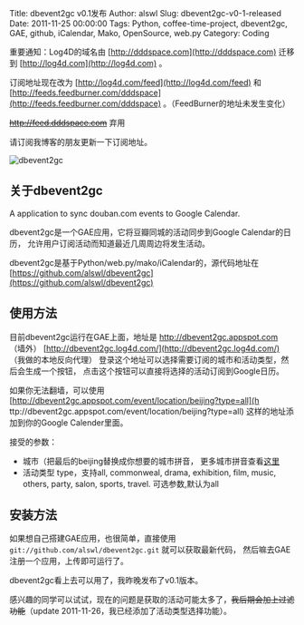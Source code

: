 Title: dbevent2gc v0.1发布
Author: alswl
Slug: dbevent2gc-v0-1-released
Date: 2011-11-25 00:00:00
Tags: Python, coffee-time-project, dbevent2gc, GAE, github, iCalendar, Mako, OpenSource, web.py
Category: Coding

重要通知：Log4D的域名由 [http://dddspace.com](http://dddspace.com) 迁移到
[http://log4d.com](http://log4d.com) 。

订阅地址现在改为 [http://log4d.com/feed](http://log4d.com/feed) 和
[http://feeds.feedburner.com/dddspace](http://feeds.feedburner.com/dddspace)
。（FeedBurner的地址未发生变化）

<strike>http://feed.dddspace.com</strike> 弃用

请订阅我博客的朋友更新一下订阅地址。

![dbevent2gc](https://4ocf5n.dijingchao.com/upload_dropbox/201111/dbevent2gc.png)

## 关于dbevent2gc

A application to sync douban.com events to Google Calendar.

dbevent2gc是一个GAE应用，它将豆瓣同城的活动同步到Google Calendar的日历， 允许用户订阅活动而知道最近几周周边将发生活动。

dbevent2gc是基于Python/web.py/mako/iCalendar的，源代码地址在
[https://github.com/alswl/dbevent2gc](https://github.com/alswl/dbevent2gc)

## 使用方法

目前dbevent2gc运行在GAE上面，地址是 http://dbevent2gc.appspot.com （墙外）
[http://dbevent2gc.log4d.com/](http://dbevent2gc.log4d.com/) （我做的本地反向代理）
登录这个地址可以选择需要订阅的城市和活动类型，然后会生成一个按钮， 点击这个按钮可以直接将选择的活动订阅到Google日历。

如果你无法翻墙，可以使用 [http://dbevent2gc.appspot.com/event/location/beijing?type=all](h
ttp://dbevent2gc.appspot.com/event/location/beijing?type=all) 这样的地址添加到你的Google
Calender里面。

接受的参数：

  * 城市（把最后的beijing替换成你想要的城市拼音， 更多城市拼音查看[这里](http://www.douban.com/location/world/?others=true)
  * 活动类型 type，支持all, commonweal, drama, exhibition, film, music, others, party, salon, sports, travel. 可选参数,默认为all

## 安装方法

如果想自己搭建GAE应用，也很简单，直接使用 `git://github.com/alswl/dbevent2gc.git` 就可以获取最新代码，
然后嘛去GAE注册一个应用，上传即可运行了。

dbevent2gc看上去可以用了，我昨晚发布了v0.1版本。

感兴趣的同学可以试试，现在的问题是获取的活动可能太多了，<strike>我后期会加上过滤功能</strike>（update
2011-11-26，我已经添加了活动类型选择功能）。

